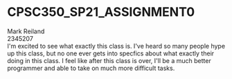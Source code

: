 # CPSC350_SP21_ASSIGNMENT0

Mark Reiland  
2345207  
I'm excited to see what exactly this class is. I've heard so many people hype up this class, but no one ever gets into specfics about what exactly their doing in this class. I feel like after this class is over, I'll be a much better programmer and able to take on much more difficult tasks.
